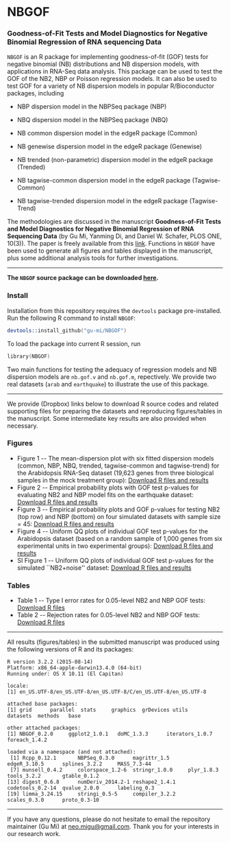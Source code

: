 NBGOF
=====

### Goodness-of-Fit Tests and Model Diagnostics for Negative Binomial Regression of RNA sequencing Data

`NBGOF` is an R package for implementing goodness-of-fit (GOF) tests for negative binomial (NB) distributions and NB dispersion models, with applications in RNA-Seq data analysis. This package can be used to test the GOF of the NB2, NBP or Poisson regression models. It can also be used to test GOF for a variety of NB dispersion models in popular R/Bioconductor packages, including

* NBP dispersion model in the NBPSeq package (NBP)

* NBQ dispersion model in the NBPSeq package (NBQ)

* NB common dispersion model in the edgeR package (Common)

* NB genewise dispersion model in the edgeR package (Genewise)

* NB trended (non-parametric) dispersion model in the edgeR package (Trended)

* NB tagwise-common dispersion model in the edgeR package (Tagwise-Common)

* NB tagwise-trended dispersion model in the edgeR package (Tagwise-Trend)

The methodologies are discussed in the manuscript **Goodness-of-Fit Tests and Model Diagnostics for Negative Binomial Regression of RNA Sequencing Data** (by Gu Mi, Yanming Di, and Daniel W. Schafer, PLOS ONE, 10(3)). The paper is freely available from this [link](http://journals.plos.org/plosone/article?id=10.1371/journal.pone.0119254). Functions in `NBGOF` have been used to generate all figures and tables displayed in the manuscript, plus some additional analysis tools for further investigations.

******

**The `NBGOF` source package can be downloaded [here](https://www.dropbox.com/s/xdx0kws0dhdk2sf/NBGOF_0.2.4.tar.gz?dl=0).**

### Install
Installation from this repository requires the `devtools` package pre-installed. Run the following R command to install `NBGOF`:

```S
devtools::install_github("gu-mi/NBGOF")
```

To load the package into current R session, run

```S
library(NBGOF)
```

Two main functions for testing the adequacy of regression models and NB dispersion models are `nb.gof.v` and `nb.gof.m`, repectively. We provide two real datasets (`arab` and `earthquake`) to illustrate the use of this package.

******

We provide (Dropbox) links below to download R source codes and related supporting files for preparing the datasets and reproducing figures/tables in the manuscript. Some intermediate key results are also provided when necessary.

### Figures

* Figure 1 -- The mean-dispersion plot with six fitted dispersion models (common, NBP, NBQ, trended, tagwise-common and tagwise-trend) for the Arabidopsis RNA-Seq dataset (19,623 genes from three biological samples in the mock treatment group): [Download R files and results](https://www.dropbox.com/sh/x5quzc102xnjhqe/AADCi_1nBqaYwDlV7OIV0Bi_a?dl=0)
* Figure 2 -- Empirical probability plots with GOF test p-values for evaluating NB2 and NBP model fits on the earthquake dataset: [Download R files and results](https://www.dropbox.com/sh/kw4u8i2d3k4ie2h/AAAFmDwivEHSAuCpSrX2eKS-a?dl=0)
* Figure 3 -- Empirical probability plots and GOF p-values for testing NB2 (top row) and NBP (bottom) on four simulated datasets with sample size = 45: [Download R files and results](https://www.dropbox.com/sh/zen2m2cjsg1zh7v/AAAAXmj605u8hO1-dKcPFovva?dl=0)
* Figure 4 -- Uniform QQ plots of individual GOF test p-values for the Arabidopsis dataset (based on a random sample of 1,000 genes from six experimental units in two experimental groups): [Download R files and results](https://www.dropbox.com/sh/nvrbltddxnmkpjt/AABFYEO1SaEZD7LIm5Bf3UJGa?dl=0)
* SI Figure 1 -- Uniform QQ plots of individual GOF test p-values for the simulated ``NB2+noise'' dataset: [Download R files and results](https://www.dropbox.com/sh/lbipomac0s9t7gv/AAC7OhlfxyxL8KZelgOPzaVpa?dl=0)


### Tables
* Table 1 -- Type I error rates for 0.05-level NB2 and NBP GOF tests: [Download R files](https://www.dropbox.com/sh/131q2kw0skoy3du/AABYvOBGEPodEjOqB9cUbNlia?dl=0)
* Table 2 -- Rejection rates for 0.05-level NB2 and NBP GOF tests: [Download R files](https://www.dropbox.com/sh/iidjc6x00ufzl0m/AADzJzZwneq203TFTFn9ipTUa?dl=0)

******

All results (figures/tables) in the submitted manuscript was produced using the following versions of R and its packages:

```{r}
R version 3.2.2 (2015-08-14)
Platform: x86_64-apple-darwin13.4.0 (64-bit)
Running under: OS X 10.11 (El Capitan)

locale:
[1] en_US.UTF-8/en_US.UTF-8/en_US.UTF-8/C/en_US.UTF-8/en_US.UTF-8

attached base packages:
[1] grid      parallel  stats     graphics  grDevices utils     datasets  methods   base     

other attached packages:
[1] NBGOF_0.2.0     ggplot2_1.0.1   doMC_1.3.3      iterators_1.0.7 foreach_1.4.2  

loaded via a namespace (and not attached):
 [1] Rcpp_0.12.1       NBPSeq_0.3.0      magrittr_1.5      edgeR_3.10.5      splines_3.2.2     MASS_7.3-44      
 [7] munsell_0.4.2     colorspace_1.2-6  stringr_1.0.0     plyr_1.8.3        tools_3.2.2       gtable_0.1.2     
[13] digest_0.6.8      numDeriv_2014.2-1 reshape2_1.4.1    codetools_0.2-14  qvalue_2.0.0      labeling_0.3     
[19] limma_3.24.15     stringi_0.5-5     compiler_3.2.2    scales_0.3.0      proto_0.3-10     
```

******

If you have any questions, please do not hesitate to email the repository maintainer (Gu Mi) at neo.migu@gmail.com. Thank you for your interests in our research work.
